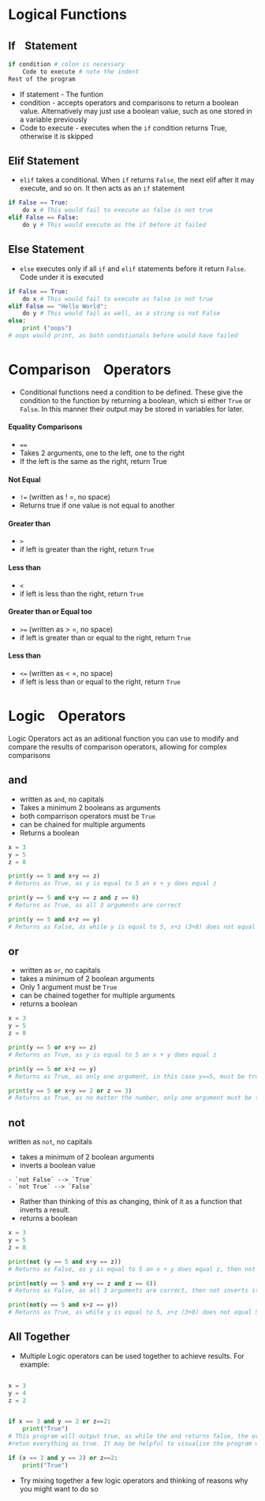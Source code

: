 <!-- Tags: #if #elif #else #logic #conditionals #functions -->


# Logical Functions
## IfㅤStatement
```python
if condition # colon is necessary
	Code to execute # note the indent
Rest of the program
```
- If statement - The funtion
- condition - accepts operators and comparisons to return a boolean value. Alternatively may just use a boolean value, such as one stored in a variable previously
- Code to execute - executes when the `if` condition returns True, otherwise it is skipped
## Elif Statement
- `elif` takes a conditional. When `if` returns `False`, the next elif after it may execute, and so on. It then acts as an `if` statement
```python
if False == True:
	do x # This would fail to execute as false is not true
elif False == False:
	do y # This would execute as the if before it failed
```
## Else Statement
- `else` executes only if all `if` and `elif` statements before it return `False`. Code under it is executed
```python
if False == True:
	do x # This would fail to execute as false is not true
elif False == "Hello World":
	do y # This would fail as well, as a string is not False
else:
	print ("oops")
# oops would print, as both conditionals before would have failed
```
# ComparisonㅤOperators

- Conditional functions need a condition to be defined. These give the condition to the function by returning a boolean, which si either `True` or `False`. In this manner their output may be stored in variables for later.

#### Equality Comparisons
- `==`
- Takes 2 arguments, one to the left, one to the right
- If the left is the same as the right, return True
<!-- No space comments are for those using obsidian. Since I recognize the vast majority of you are vieing this through github, I figured it should be for you first -->
#### Not Equal
- `!=` (written as ! =, no space)
- Returns true if one value is not equal to another

#### Greater than
- `>`
- if left is greater than the right, return `True`

#### Less than
- `<`
- if left is less than the right, return `True`

#### Greater than or Equal too
- `>=` (written as > =, no space)
- if left is greater than or equal to the right, return `True`

#### Less than
- `<=` (written as < =, no space)
- if left is less than or equal to the right, return `True`



# LogicㅤOperators
Logic Operators act as an aditional function you can use to modify and compare the results of comparison operators, allowing for complex comparisons

## and
- written as `and`, no capitals
- Takes a minimum 2 booleans as arguments
- both comparrison operators must be `True`
- can be chained for multiple arguments
- Returns a boolean
```python
x = 3
y = 5
z = 8

print(y == 5 and x+y == z)
# Returns as True, as y is equal to 5 an x + y does equal z

print(y == 5 and x+y == z and z == 8)
# Returns as True, as all 3 arguments are correct

print(y == 5 and x+z == y)
# Returns as False, as while y is equal to 5, x+z (3+8) does not equal 5
```
## or
- written as `or`, no capitals
- takes a minimum of 2 boolean arguments
- Only 1 argument must be `True`
- can be chained together for multiple arguments
- returns a boolean
```python
x = 3
y = 5
z = 8

print(y == 5 or x+y == z)
# Returns as True, as y is equal to 5 an x + y does equal z

print(y == 5 or x+z == y)
# Returns as True, as only one argument, in this case y==5, must be true

print(y == 5 or x+y == 2 or z == 3)
# Returns as True, as no matter the number, only one argument must be true
```

 ## not
 written as `not`, no capitals
- takes a minimum of 2 boolean arguments
- inverts a boolean value
<!-- think of truth in python as a `binary` system, hehe-->
	- `not False` --> `True`
	- `not True` --> `False`
- Rather than thinking of this as changing, think of it as a function that inverts a result.
- returns a boolean
```python
x = 3
y = 5
z = 8

print(not (y == 5 and x+y == z))
# Returns as False, as y is equal to 5 an x + y does equal z, then not inverts it

print(not(y == 5 and x+y == z and z == 8))
# Returns as False, as all 3 arguments are correct, then not inverts it

print(not(y == 5 and x+z == y))
# Returns as True, as while y is equal to 5, x+z (3+8) does not equal 5, then not inverts it
```

## All Together
- Multiple Logic operators can be used together to achieve results. For example:

```python

x = 3
y = 4
z = 2


if x == 3 and y == 2 or z==2:
	print("True")
# This program will output true, as while the and returns false, the or has a succesful argument, and will 
#retun everything as true. It may be helpful to visualise the program with parenthases like so:

if (x == 3 and y == 2) or z==2:
	print("True")

```

- Try mixing together a few logic operators and thinking of reasons why you might want to do so